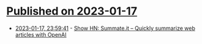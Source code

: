 # [Published on 2023-01-17](index.md)

* [2023-01-17, 23:59:41](https://news.ycombinator.com/item?id=34421314) - [Show HN: Summate.it – Quickly summarize web articles with OpenAI](https://summate.it/?v2)
